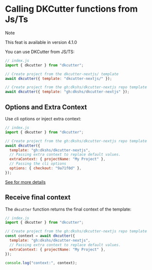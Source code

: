 # Calling DKCutter functions from Js/Ts

> [!NOTE]
> This feat is available in version 4.1.0

You can use DKCutter from JS/TS:

```js
// index.js
import { dkcutter } from "dkcutter";

// Create project from the dkcutter-nextjs/ template
await dkcutter({ template: "dkcutter-nextjs/" });

// Create project from the gh:dkshs/dkcutter-nextjs repo template
await dkcutter({ template: "gh:dkshs/dkcutter-nextjs" });
```

## Options and Extra Context

Use cli options or inject extra context:

```js
// index.js
import { dkcutter } from "dkcutter";

// Create project from the gh:dkshs/dkcutter-nextjs repo template
await dkcutter({
  template: "gh:dkshs/dkcutter-nextjs",
  // Passing extra context to replace default values.
  extraContext: { projectName: "My Project" },
  // Passing the cli options
  options: { checkout: "9a71f0d" },
});
```

[See for more details](https://github.com/dkshs/dkcutter/blob/main/docs/advanced/cli.md#cli---command-line-options)

## Receive final context

The `dkcutter` function returns the final context of the template:

```js
// index.js
import { dkcutter } from "dkcutter";

// Create project from the gh:dkshs/dkcutter-nextjs repo template
const context = await dkcutter({
  template: "gh:dkshs/dkcutter-nextjs",
  // Passing extra context to replace default values.
  extraContext: { projectName: "My Project" },
});

console.log("context:", context);
```
